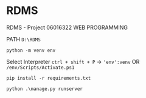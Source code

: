 # RDMS
RDMS - Project 06016322 WEB PROGRAMMING

PATH `D:\RDMS`
```
python -m venv env
```
Select Interpreter 
``ctrl + shift + P`` -> `'env':venv`
OR
``/env/Scripts/Activate.ps1``
```
pip install -r requirements.txt
```
```
python .\manage.py runserver
```
